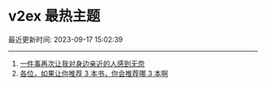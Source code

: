 # v2ex 最热主题

最近更新时间: 2023-09-17 15:02:39

--- 
1. [一件事再次让我对身边亲近的人感到无奈](https://www.v2ex.com/t/974487) 
2. [各位，如果让你推荐 3 本书，你会推荐哪 3 本啊](https://www.v2ex.com/t/974506) 
